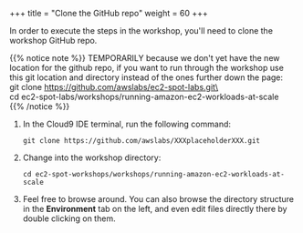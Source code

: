 +++
title = "Clone the GitHub repo"
weight = 60
+++

In order to execute the steps in the workshop, you'll need to clone the workshop GitHub repo.

{{% notice note %}}
TEMPORARILY because we don't yet have the new location for the github repo, if you want to run through the workshop use this git location and directory instead of the ones further down the page:\
git clone https://github.com/awslabs/ec2-spot-labs.git\  
cd ec2-spot-labs/workshops/running-amazon-ec2-workloads-at-scale\
{{% /notice %}}

1. In the Cloud9 IDE terminal, run the following command:

	```
	git clone https://github.com/awslabs/XXXplaceholderXXX.git
	```
	
1. Change into the workshop directory:

	```
	cd ec2-spot-workshops/workshops/running-amazon-ec2-workloads-at-scale
	```

1. Feel free to browse around. You can also browse the directory structure in the **Environment** tab on the left, and even edit files directly there by double clicking on them.